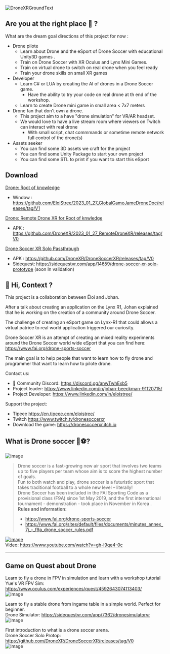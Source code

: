 
![DroneXRGroundText](https://user-images.githubusercontent.com/114882444/224182435-6e1f85a0-29b2-43d7-8a5a-0f888925b410.png)

## Are you at the right place 🤔 ?

What are the dream goal directions of this project for now :
- Drone pilote
  - Learn about Drone and the eSport of Drone Soccer with educational Unity3D games .
  - Train on Drone Soccer with XR Oculus and Lynx Mini Games.
  - Train on virtual drone to switch on real drone when you feel ready
  - Train your drone skills on small XR games
- Developer
  - Learn C# or LUA by creating the AI of drones in a Drone Soccer game.
    - Have the ability to try your code on real drone at th end of the workshop. 
  - Learn to create Drone mini game in small area < 7x7 meters
- Drone fan that don't own a drone.
  - This project aim to a have "drone simulation" for VR/AR headset.
  - We would love to have a live stream room where viewers on Twitch can interact with real drone
    - With small script, chat commmands or sometime remote network full control of the drone(s)
- Assets seeker
  - You can find some 3D assets we craft for the project
  - You can find some Unity Package to start your own project 
  - You can find some STL to print if you want to start this eSport

 
 
## Download
  
[Drone: Root of knowledge](https://github.com/EloiStree/2023_01_27_GlobalGameJameDroneDoc/releases/tag/V1)  
- Window : https://github.com/EloiStree/2023_01_27_GlobalGameJameDroneDoc/releases/tag/V1

[Drone: Remote Drone XR for Root of knwledge](https://github.com/DroneXR/2023_01_27_RemoteDroneXR/releases/tag/V0)  
- APK : https://github.com/DroneXR/2023_01_27_RemoteDroneXR/releases/tag/V0

[Drone Soccer XR Solo Passthrough](https://github.com/DroneXR/DroneSoccerXR/releases/tag/V0)  
- APK : https://github.com/DroneXR/DroneSoccerXR/releases/tag/V0
- Sidequest: https://sidequestvr.com/app/14659/drone-soccer-xr-solo-prototype (soon In validation)



## 👋 Hi, Context ?

This project is a collaboration between Éloi and Johan.
 
After a talk about creating an application on the Lynx R1, Johan explained that he is working on the creation of a community around Drone Soccer.

The challenge of creating an eSport game on Lynx-R1 that could allows a virtual patrice to real world application triggered our curiosity.

Drone Soccer XR is an attempt of creating an mixed reality experiments around the Drone Soccer world wide eSport that you can find here: https://www.fai.org/drone-sports-soccer

The main goal is to help people that want to learn how to fly drone and programmer that want to learn how to pilote drone.


Contact us: 
- 💬 Community Discord: https://discord.gg/anwTwhExb5
- Project leader: https://www.linkedin.com/in/johan-beeckman-91120715/
- Project Developer: https://www.linkedin.com/in/eloistree/

Support the project:
- Tipeee https://en.tipeee.com/eloistree/
- Twitch https://www.twitch.tv/dronesoccerxr
- Download the game: https://dronesoccerxr.itch.io

## What is Drone soccer 🤖⚽?

![image](https://user-images.githubusercontent.com/20149493/193133888-28fa809d-20dd-431d-8f4f-24988ab4c10f.png)

>Drone soccer is a fast-growing new air sport that involves two teams up to five players per team whose aim is to score the highest number of goals.  
>Fun to both watch and play, drone soccer is a futuristic sport that takes traditional football to a whole new level – literally!  
> Drone Soccer has been included in the FAI Sporting Code as a provisional class (F9A) since 1st May 2019, and the first  international tournament - demonstration - took place in November in Korea .   
> __Rules and information:__  
> - https://www.fai.org/drone-sports-soccer  
> - https://www.fai.org/sites/default/files/documents/minutes_annex_7j_-_f9a_drone_soccer_rules.pdf  


[![image](https://user-images.githubusercontent.com/114882444/193476322-e5bf48c4-cd71-49ed-beee-b00127106519.png)](https://www.youtube.com/watch?v=gh-I9qe4-0c)  
Video: https://www.youtube.com/watch?v=gh-I9qe4-0c     



-------------------------------------

## Game on Quest about Drone

Learn to fly a drone in FPV in simulation and learn with a workshop tutorial  
Yue's VR FPV Sim: https://www.oculus.com/experiences/quest/4592643074113403/  
![image](https://user-images.githubusercontent.com/114882444/224173847-4ecd7ea7-95ac-47a0-ab7a-46989d9b0af1.png)


Learn to fly a stable drone from ingame table in a simple world. Perfect for beginner.   
Drone Simulator: https://sidequestvr.com/app/7362/dronesimulatorvr   
![image](https://user-images.githubusercontent.com/114882444/224173894-84deb5c5-f8b0-4c78-b63f-e6c7f5d02f84.png)


First introduction to what is a drone soccer arena.  
Drone Soccer Solo Protop: https://github.com/DroneXR/DroneSoccerXR/releases/tag/V0   
![image](https://user-images.githubusercontent.com/114882444/224174130-f83120a9-24fd-443c-b566-271d39b77bbc.png)





